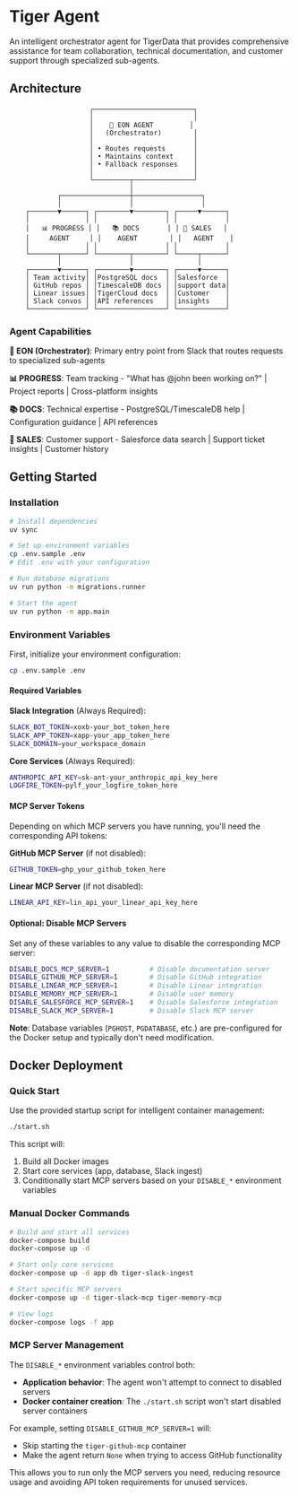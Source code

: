 # Tiger Agent

An intelligent orchestrator agent for TigerData that provides comprehensive assistance for team collaboration, technical documentation, and customer support through specialized sub-agents.

## Architecture

```
                    ┌─────────────────────────┐
                    │                         │
                    │    🎯 EON AGENT         │
                    │   (Orchestrator)        │
                    │                         │
                    │ • Routes requests       │
                    │ • Maintains context     │
                    │ • Fallback responses    │
                    │                         │
                    └─────────┬───────────────┘
                              │
            ┌─────────────────┼─────────────────┐
            │                 │                 │
    ┌───────▼──────┐ ┌────────▼────────┐ ┌─────▼──────┐
    │              │ │                 │ │            │
    │   📊 PROGRESS │ │   📚 DOCS       │ │ 💼 SALES   │
    │     AGENT     │ │    AGENT        │ │   AGENT    │
    │              │ │                 │ │            │
    └───────┬──────┘ └────────┬────────┘ └─────┬──────┘
            │                 │                │
    ┌───────▼──────┐ ┌────────▼────────┐ ┌─────▼──────┐
    │ Team activity│ │PostgreSQL docs  │ │Salesforce  │
    │ GitHub repos │ │TimescaleDB docs │ │support data│
    │ Linear issues│ │TigerCloud docs  │ │Customer    │
    │ Slack convos │ │API references   │ │insights    │
    └──────────────┘ └─────────────────┘ └────────────┘
```

### Agent Capabilities

**🎯 EON (Orchestrator)**: Primary entry point from Slack that routes requests to specialized sub-agents

**📊 PROGRESS**: Team tracking - "What has @john been working on?" | Project reports | Cross-platform insights  

**📚 DOCS**: Technical expertise - PostgreSQL/TimescaleDB help | Configuration guidance | API references

**💼 SALES**: Customer support - Salesforce data search | Support ticket insights | Customer history

## Getting Started

### Installation

```bash
# Install dependencies
uv sync

# Set up environment variables
cp .env.sample .env
# Edit .env with your configuration

# Run database migrations  
uv run python -m migrations.runner

# Start the agent
uv run python -m app.main
```

### Environment Variables

First, initialize your environment configuration:

```bash
cp .env.sample .env
```

#### Required Variables

**Slack Integration** (Always Required):
```bash
SLACK_BOT_TOKEN=xoxb-your_bot_token_here
SLACK_APP_TOKEN=xapp-your_app_token_here
SLACK_DOMAIN=your_workspace_domain
```

**Core Services** (Always Required):
```bash
ANTHROPIC_API_KEY=sk-ant-your_anthropic_api_key_here
LOGFIRE_TOKEN=pylf_your_logfire_token_here
```

#### MCP Server Tokens

Depending on which MCP servers you have running, you'll need the corresponding API tokens:

**GitHub MCP Server** (if not disabled):
```bash
GITHUB_TOKEN=ghp_your_github_token_here
```

**Linear MCP Server** (if not disabled):
```bash
LINEAR_API_KEY=lin_api_your_linear_api_key_here
```

#### Optional: Disable MCP Servers

Set any of these variables to any value to disable the corresponding MCP server:

```bash
DISABLE_DOCS_MCP_SERVER=1          # Disable documentation server
DISABLE_GITHUB_MCP_SERVER=1        # Disable GitHub integration
DISABLE_LINEAR_MCP_SERVER=1        # Disable Linear integration  
DISABLE_MEMORY_MCP_SERVER=1        # Disable user memory
DISABLE_SALESFORCE_MCP_SERVER=1    # Disable Salesforce integration
DISABLE_SLACK_MCP_SERVER=1         # Disable Slack MCP server
```

**Note**: Database variables (`PGHOST`, `PGDATABASE`, etc.) are pre-configured for the Docker setup and typically don't need modification.

## Docker Deployment

### Quick Start

Use the provided startup script for intelligent container management:

```bash
./start.sh
```

This script will:
1. Build all Docker images
2. Start core services (app, database, Slack ingest)
3. Conditionally start MCP servers based on your `DISABLE_*` environment variables

### Manual Docker Commands

```bash
# Build and start all services
docker-compose build
docker-compose up -d

# Start only core services
docker-compose up -d app db tiger-slack-ingest

# Start specific MCP servers
docker-compose up -d tiger-slack-mcp tiger-memory-mcp

# View logs
docker-compose logs -f app
```

### MCP Server Management

The `DISABLE_*` environment variables control both:
- **Application behavior**: The agent won't attempt to connect to disabled servers
- **Docker container creation**: The `./start.sh` script won't start disabled server containers

For example, setting `DISABLE_GITHUB_MCP_SERVER=1` will:
- Skip starting the `tiger-github-mcp` container
- Make the agent return `None` when trying to access GitHub functionality

This allows you to run only the MCP servers you need, reducing resource usage and avoiding API token requirements for unused services.